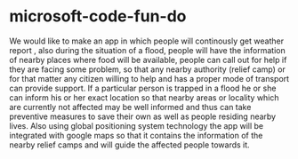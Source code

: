 # microsoft-code-fun-do
We would like to make an app in which people will continously get weather report , also during the situation of a flood, people 
will have the information of nearby places where food will be available, people can call out for help if they are facing
some problem, so that any nearby authority (relief camp) or for that matter any citizen willing to help and has a proper mode
of transport can provide support. 
If a particular person is trapped in a flood he or she can inform his or her exact location so that nearby areas or locality
which are currently not affected may be well informed and thus can take preventive measures to save their own as well as people
residing nearby lives.
Also using global positioning system technology the app will be integrated with google maps so that it contains the
information of the nearby relief camps and will guide the affected people towards it.
